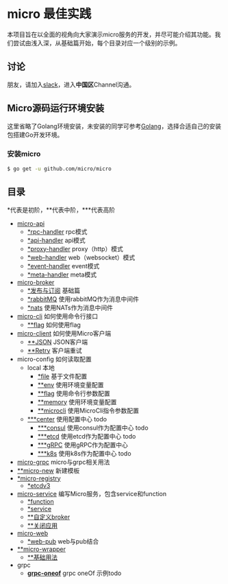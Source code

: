 # micro 最佳实践

本项目旨在以全面的视角向大家演示micro服务的开发，并尽可能介绍其功能。我们尝试由浅入深，从基础篇开始，每个目录对应一个级别的示例。

## 讨论

朋友，请加入[slack](http://slack.micro.mu/)，进入**中国区**Channel沟通。

## Micro源码运行环境安装

这里省略了Golang环境安装，未安装的同学可参考[Golang][golang-cn]，选择合适自己的安装包搭建Go开发环境。

### 安装micro

```bash
$ go get -u github.com/micro/micro
```

## 目录

*代表是初阶，**代表中阶，***代表高阶

- [micro-api](./basic-practices/micro-api) 
  - [*rpc-handler](./basic-practices/micro-api/rpc) rpc模式
  - [*api-handler](./basic-practices/micro-api/api) api模式
  - [*proxy-handler](./basic-practices/micro-api/proxy) proxy（http）模式
  - [*web-handler](./basic-practices/micro-api/web) web（websocket）模式
  - [*event-handler](./basic-practices/micro-api/event) event模式
  - [*meta-handler](./basic-practices/micro-api/meta) meta模式
- [micro-broker](./basic-practices/micro-broker) 
  - [*发布与订阅](./basic-practices/micro-broker/basic) 基础篇
  - [*rabbitMQ](./basic-practices/micro-broker/rabbitmq) 使用rabbitMQ作为消息中间件
  - [*nats](./basic-practices/micro-broker/nats) 使用NATs作为消息中间件
- [micro-cli](./middle-practices/micro-cli) 如何使用命令行接口
  - [**flag](./middle-practices/micro-cli/flags) 如何使用flag
- [micro-client](./middle-practices/micro-client) 如何使用Micro客户端
  - [**JSON](./middle-practices/micro-client/json) JSON客户端
  - [**Retry](./middle-practices/micro-client/retry) 客户端重试
- micro-config 如何读取配置
  - local  本地
    - [*file](./basic-practices/micro-config) 基于文件配置
    - [**env](./basic-practices/micro-config) 使用环境变量配置
    - [**flag](./basic-practices/micro-config) 使用命令行参数配置
    - [**memory](./basic-practices/micro-config) 使用环境变量配置
    - [**microcli](./basic-practices/micro-config) 使用MicroCli指令参数配置
  - [***center](./senior-practices/micro-config) 使用配置中心 todo
    - [***consul](./senior-practices/micro-config/consul) 使用consul作为配置中心 todo
    - [***etcd](./senior-practices/micro-config/etcd) 使用etcd作为配置中心 todo
    - [***gRPC](./senior-practices/micro-config/gRPC) 使用gRPC作为配置中心
    - [***k8s](./senior-practices/micro-config/k8s) 使用k8s作为配置中心 todo
- [micro-grpc](./middle-practices/micro-grpc) micro与grpc相关用法
- [**micro-new](./middle-practices/micro-new) 新建模板
- [*micro-registry](./basic-practices/micro-registry) 
  - [*etcdv3](./basic-practices/micro-registry/etcdv3)
- [micro-service](./basic-practices/micro-service) 编写Micro服务，包含service和function
  - [*function](./basic-practices/micro-service/function)
  - [*service](./basic-practices/micro-service/service)
  - [**自定义broker](./middle-practices/micro-service/custom-broker)
  - [**关闭应用](./middle-practices/micro-service/shutdown)
- [micro-web](./basic-practices/micro-web) 
  - [*web-pub](./basic-practices/micro-web/web-pub) web与pub结合
- [**micro-wrapper](./middle-practices/micro-wrapper) 
  - [**基础用法](./middle-practices/micro-wrapper/basic)
- grpc
  - [**grpc-oneof**](./middle-practices/grpc-oneof) grpc oneOf 示例todo

[golang-cn]: https://golang.google.cn/
[tutorials]: https://github.com/micro-in-cn/tutorials

